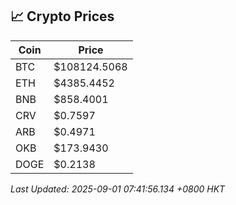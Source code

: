 ## 📈 Crypto Prices

| Coin | Price |
| ---- | ----- |
| BTC | $108124.5068 |
| ETH | $4385.4452 |
| BNB | $858.4001 |
| CRV | $0.7597 |
| ARB | $0.4971 |
| OKB | $173.9430 |
| DOGE | $0.2138 |

_Last Updated: 2025-09-01 07:41:56.134 +0800 HKT_